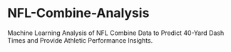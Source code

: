 # NFL-Combine-Analysis
Machine Learning Analysis of NFL Combine Data to Predict 40-Yard Dash Times and Provide Athletic Performance Insights.
